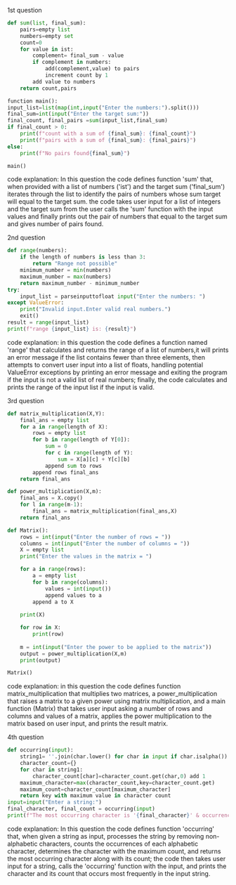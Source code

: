 1st question
```python
def sum(list, final_sum):
    pairs=empty list
    numbers=empty set
    count=0
    for value in ist:
        complement= final_sum - value
        if complement in numbers:
            add(complement,value) to pairs
            increment count by 1
        add value to numbers
    return count,pairs

function main():
input_list=list(map(int,input("Enter the numbers:").split()))
final_sum=int(input("Enter the target sum:"))
final_count, final_pairs =sum(input_list,final_sum)
if final_count > 0:
    print(f"count with a sum of {final_sum}: {final_count}")
    print(f"pairs with a sum of {final_sum}: {final_pairs}")
else:
    print(f"No pairs found{final_sum}")

main()
```
code explanation:
In this question the code defines function 'sum' that, when provided with a list of numbers ('ist') and the target sum ('final_sum') iterates through the
list to identify the pairs of numbers whose sum target will equal to the target sum. the code takes user input for a list of integers and the target sum from the user calls the 'sum' function with the input values and finally prints out the pair of numbers that equal to the target sum and gives number of pairs found.



2nd question

```python
def range(numbers):
    if the length of numbers is less than 3:
        return "Range not possible"
    minimum_number = min(numbers)
    maximum_number = max(numbers)
    return maximum_number - minimum_number
try:
    input_list = parseinputtofloat input("Enter the numbers: ")
except ValueError:
    print("Invalid input.Enter valid real numbers.")
    exit()
result = range(input_list)
print(f"range {input_list} is: {result}")
```
code explanation:
in this question the code defines a function named 'range' that calculates and returns the range of a list of numbers,it will prints an error message if the list contains fewer than three elements, then attempts to convert user input into a list of floats, handling potential ValueError exceptions by printing an error message and exiting the program if the input is not a valid list of real numbers; finally, the code calculates and prints the range of the input list if the input is valid.








3rd question

```python
def matrix_multiplication(X,Y):
    final_ans = empty list
    for a in range(length of X):
        rows = empty list
        for b in range(length of Y[0]):
            sum = 0
            for c in range(length of Y):
                sum = X[a][c] + Y[c][b]
            append sum to rows
        append rows final_ans
    return final_ans

def power_multiplication(X,m):
    final_ans = X.copy()
    for l in range(m-1):
        final_ans = matrix_multiplication(final_ans,X)
    return final_ans

def Matrix():
    rows = int(input("Enter the number of rows = "))
    columns = int(input("Enter the number of columns = "))
    X = empty list
    print("Enter the values in the matrix = ")

    for a in range(rows):
        a = empty list
        for b in range(columns):
            values = int(input())
            append values to a
        append a to X
    
    print(X)

    for row in X:
        print(row)
    
    m = int(input("Enter the power to be applied to the matrix"))
    output = power_multiplication(X,m)
    print(output)

Matrix()
```

code explanation:
in this question the code defines function matrix_multiplication that multiplies two matrices, a power_multiplication that raises a matrix to a given power using matrix multiplication, and a main function (Matrix) that takes user input asking a number of rows and columns and values of a matrix, applies the power multiplication to the matrix based on user input, and prints the result matrix.



4th question

```python
def occurring(input):
    string1= ''.join(char.lower() for char in input if char.isalpha())
    character_count={}
    for char in string1:
        character_count[char]=character_count.get(char,0) add 1
    maximum_character=max(character_count,key=character_count.get)
    maximum_count=character_count[maximum_character]
    return key with maximum value in character count
input=input("Enter a string:")
final_character, final_count = occurring(input)
print(f"The most occurring character is '{final_character}' & occurrence count is {final_count}.")
```


code explanation:
In this question the code defines function 'occurring' that, when given a string as input, processes the string by removing non-alphabetic characters, counts the occurrences of each alphabetic character, determines the character with the maximum count, and returns the most occurring character along with its count; the code then takes user input for a string, calls the 'occurring' function with the input, and prints the character and its count that occurs most frequently in the input string.

